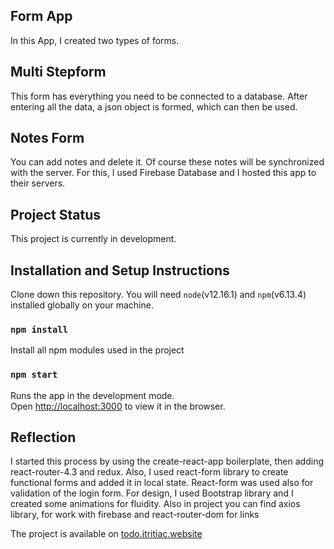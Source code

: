 ## Form App

In this App, I created two types of forms.

## Multi Stepform

This form has everything you need to be connected to a database.
After entering all the data, a json object is formed, which can then be used.

## Notes Form

You can add notes and delete it. Of course these notes will be synchronized with the server.
For this, I used Firebase Database and I hosted this app to their servers.

## Project Status

This project is currently in development. 


## Installation and Setup Instructions

Clone down this repository. You will need `node`(v12.16.1) and `npm`(v6.13.4) installed globally on your machine.

### `npm install`

Install all npm modules used in the project

### `npm start`

Runs the app in the development mode.<br>
Open [http://localhost:3000](http://localhost:3000) to view it in the browser.

## Reflection

I started this process by using the create-react-app boilerplate, then adding react-router-4.3 and redux. Also, I used react-form library to create functional forms
and added it in local state. React-form was used also for validation of the login form. For design, I used Bootstrap library and I created some animations for fluidity.
Also in project you can find axios library, for work with firebase and react-router-dom for links 

The project is available on [todo.itritiac.website](https://todo.itritiac.website/)